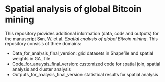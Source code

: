 # Spatial analysis of global Bitcoin mining

This repository provides additional information (data, code and outputs) for the manuscript Sun, W. et al. *Spatial analysis of global Bitcoin mining*. This repository consists of three domains:

- Data_for_analysis_final_version: grid datasets in Shapefile and spatial weights in GAL file
- Code_for_analysis_final_version: customized code for spatial join, spatial analysis and cluster analysis
- Outputs_for_analysis_final_version: statistical results for spatial analysis
